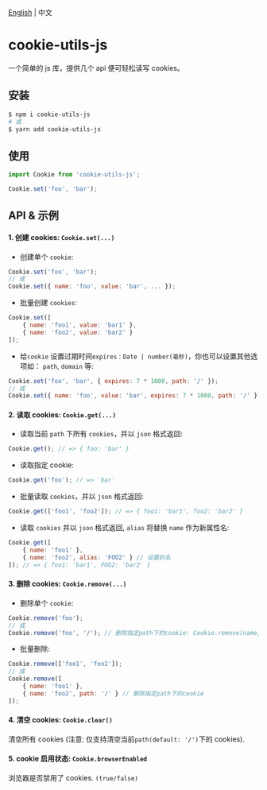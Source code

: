 [English](https://github.com/chutaozh/cookie-utils-js/blob/master/README.md) | 中文


# cookie-utils-js
一个简单的 js 库，提供几个 api 便可轻松读写 cookies。 

## 安装
```powershell
$ npm i cookie-utils-js
# 或
$ yarn add cookie-utils-js
```

## 使用

```js
import Cookie from 'cookie-utils-js';

Cookie.set('foo', 'bar');
```

## API & 示例
#### 1. 创建 cookies: `Cookie.set(...)`
* 创建单个 `cookie`:
```js
Cookie.set('foo', 'bar');
// 或
Cookie.set({ name: 'foo', value: 'bar', ... });
```

* 批量创建 `cookies`:
```js
Cookie.set([
    { name: 'foo1', value: 'bar1' },
    { name: 'foo2', value: 'bar2' }
]);
```

* 给`cookie` 设置过期时间`expires：Date | number(毫秒)`，你也可以设置其他选项如： `path`, `domain` 等:
```js
Cookie.set('foo', 'bar', { expires: 7 * 1000, path: '/' });
// 或
Cookie.set({ name: 'foo', value: 'bar', expires: 7 * 1000, path: '/' });
```

#### 2. 读取 cookies: `Cookie.get(...)`
* 读取当前 `path` 下所有 `cookies`，并以 `json` 格式返回:
```js
Cookie.get(); // => { foo: 'bar' }
```

* 读取指定 cookie:
```js
Cookie.get('foo'); // => 'bar'
```

* 批量读取 `cookies`，并以 `json` 格式返回:
```js
Cookie.get(['foo1', 'foo2']); // => { foo1: 'bar1', foo2: 'bar2' }
```

* 读取 `cookies` 并以 `json` 格式返回, `alias` 将替换 `name` 作为新属性名:
```js
Cookie.get([
    { name: 'foo1' }, 
    { name: 'foo2', alias: 'FOO2' } // 设置别名
]); // => { foo1: 'bar1', FOO2: 'bar2' }
```

#### 3. 删除 cookies: `Cookie.remove(...)`
* 删除单个 `cookie`:
```js
Cookie.remove('foo');
// 或
Cookie.remove('foo', '/'); // 删除指定path下的cookie: Cookie.remove(name, path)
```

* 批量删除:
```js
Cookie.remove(['foo1', 'foo2']);
// 或
Cookie.remove([
    { name: 'foo1' },
    { name: 'foo2', path: '/' } // 删除指定path下的cookie
]);
```

#### 4. 清空 cookies: `Cookie.clear()`
清空所有 cookies (注意: 仅支持清空当前`path(default: '/')`下的 cookies).

#### 5. cookie 启用状态: `Cookie.browserEnabled`
浏览器是否禁用了 cookies. `(true/false)`